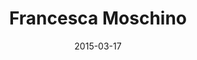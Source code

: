 ---
title: Francesca Moschino
description: I designed the portfolio site of the photographer Francesca Moscino.
client: 
skills:
  - Web Design
  - User Interface
date: 2015-03-17
layout: work
permalink: false
---